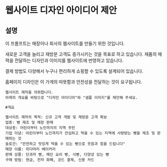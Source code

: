 # 웹사이트 디자인 아이디어 제안

## 설명
이 프롬프트는 매장이나 회사의 웹사이트를 만들기 위한 것입니다.

새로운 고객을 늘리고 재방문 고객도 증가시키는 것을 목표로 하고 있습니다. 제품의 매력을 전달하는 디자인과 이미지를 웹사이트에 반영하고 있습니다.

결제 방법도 다양해서 누구나 편리하게 쇼핑할 수 있도록 설계되어 있습니다.

홈페이지 디자인은 이 가게의 따뜻함과 안전성을 전달하는 것이 요구됩니다.

```plaintext
웹사이트 제작을 의뢰합니다.
아래의 개요를 바탕으로 "디자인 아이디어"와 "샘플 이미지"를 제안해 주세요.

#개요

웹사이트 제작의 목적: 신규 고객 개발 및 재방문 고객 확보
업종: 빵 제조 및 매장 판매
대상층: 어린이부터 노인까지의 지역 주민
기업 이념: 어린이부터 노인까지가 안심하고 먹을 수 있는 지역에 사랑받는 빵을 제조 및 판매하는 것
슬로건: "안전하고 맛있게 먹을 수 있는 빵으로 웃음과 힘을 드립니다"
매장 이름: 히다마리 베이커리
판매 상품: 단과자 빵, 메인 요리 빵, 식빵, 다양성 있는 빵
구매 방법: 현금, 전자 화폐, 코드 결제, 신용 카드
```